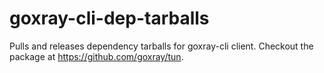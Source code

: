 # goxray-cli-dep-tarballs
Pulls and releases dependency tarballs for goxray-cli client. 
Checkout the package at https://github.com/goxray/tun.
